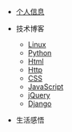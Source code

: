 * [个人信息](README)
* 技术博客
    * [Linux](Linux/README) 
    * [Python](Python/python)
    * [Html](Html/README)
    * [Http](Http/README)
    * [CSS](CSS/README)
    * [JavaScript](JavaScript/README)
    * [jQuery](jQuery/README)
    * [Django](Django/README)

* 生活感悟